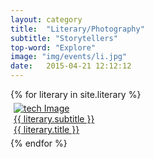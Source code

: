 ```yaml
---
layout: category
title:  "Literary/Photography"
subtitle: "Storytellers"
top-word: "Explore"
image: "img/events/li.jpg"
date:   2015-04-21 12:12:12
---
```

<section class="no-padding" id="portfolio">
    <div class="container-fluid">
        <div class="row no-gutter">
            {% for literary in site.literary %}
                <div class="col-lg-4 col-sm-6" style="padding: 5px;">
                    <a href="{{ literary.url }}" class="portfolio-box">
                        <img src="{{ literary.image }}" class="img-responsive" alt="tech Image">
                        <div class="portfolio-box-caption">
                            <div class="portfolio-box-caption-content">
                                <div class="project-category text-faded center aclonica">
                                    {{ literary.subtitle }}
                                </div>
                                <div class="project-name center aclonica">
                                    {{ literary.title }}
                                </div>
                            </div>
                        </div>
                    </a>
                </div>
            {% endfor %}
        </div>
    </div>
</section>